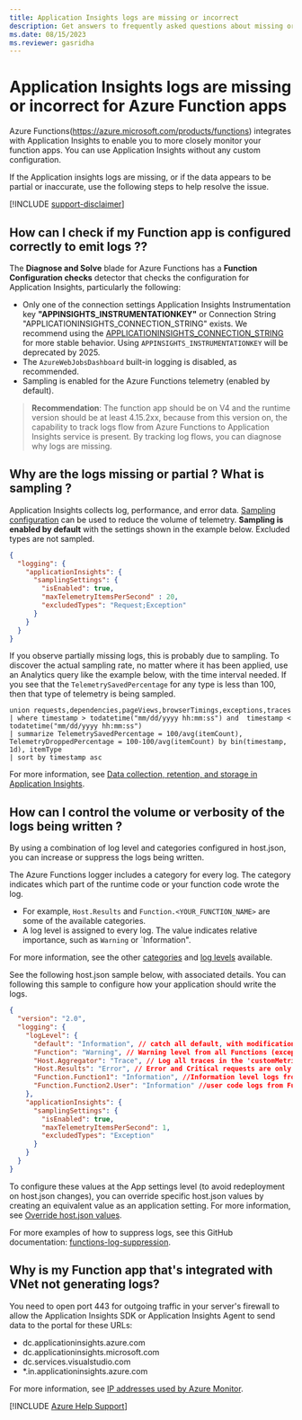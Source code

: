 ```yaml
---
title: Application Insights logs are missing or incorrect
description: Get answers to frequently asked questions about missing or incorrect logs for AI logs in Azure Functions.
ms.date: 08/15/2023
ms.reviewer: gasridha
---
```

# Application Insights logs are missing or incorrect for Azure Function apps

Azure Functions(https://azure.microsoft.com/products/functions) integrates with Application Insights to enable you to more closely monitor your function apps. You can use Application Insights without any custom configuration. 

If the Application insights logs are missing, or if the data appears to be partial or inaccurate, use the following steps to help resolve the issue.

[!INCLUDE [support-disclaimer](../../../includes/support-disclaimer.md)]

## How can I check if my Function app is configured correctly to emit logs ??

The **Diagnose and Solve** blade for Azure Functions has a **Function Configuration checks** detector that checks the configuration for Application Insights, particularly the following:

* Only one of the connection settings Application Insights Instrumentation key **"APPINSIGHTS_INSTRUMENTATIONKEY"** or Connection String "APPLICATIONINSIGHTS_CONNECTION_STRING" exists. We recommend using the [APPLICATIONINSIGHTS_CONNECTION_STRING](/azure/azure-monitor/app/sdk-connection-string?tabs=net#overview) for more stable behavior. Using `APPINSIGHTS_INSTRUMENTATIONKEY` will be deprecated by 2025.
* The `AzureWebJobsDashboard` built-in logging is disabled, as recommended.
* Sampling is enabled for the Azure Functions telemetry (enabled by default).

> **Recommendation**: The function app should be on V4 and the runtime version should be at least 4.15.2xx, because from this version on, the capability to track logs flow from Azure Functions to Application Insights service is present. By tracking log flows, you can diagnose why logs are missing.

## Why are the logs missing or partial ? What is sampling ?

Application Insights collects log, performance, and error data. [Sampling configuration](/azure/azure-functions/configure-monitoring?tabs=v2#configure-sampling) can be used to reduce the volume of telemetry. **Sampling is enabled by default** with the settings shown in the example below. Excluded types are not sampled.

~~~host.json
{
  "logging": {
    "applicationInsights": {
      "samplingSettings": {
        "isEnabled": true,
        "maxTelemetryItemsPerSecond" : 20,
        "excludedTypes": "Request;Exception"
      }
    }
  }
}
~~~

If you observe partially missing logs, this is probably due to sampling. To discover the actual sampling rate, no matter where it has been applied, use an Analytics query like the example below, with the time interval needed. If you see that the `TelemetrySavedPercentage` for any type is less than 100, then that type of telemetry is being sampled. 

~~~Analytics query
union requests,dependencies,pageViews,browserTimings,exceptions,traces
| where timestamp > todatetime("mm/dd/yyyy hh:mm:ss") and  timestamp < todatetime("mm/dd/yyyy hh:mm:ss")
| summarize TelemetrySavedPercentage = 100/avg(itemCount), TelemetryDroppedPercentage = 100-100/avg(itemCount) by bin(timestamp, 1d), itemType
| sort by timestamp asc
~~~

For more information, see [Data collection, retention, and storage in Application Insights](/azure/azure-monitor/app/data-retention-privacy).

## How can I control the volume or verbosity of the logs being written ?

By using a combination of log level and categories configured in host.json, you can increase or suppress the logs being written. 

The Azure Functions logger includes a category for every log. The category indicates which part of the runtime code or your function code wrote the log. 
- For example, `Host.Results` and `Function.<YOUR_FUNCTION_NAME>` are some of the  available categories.
- A log level is assigned to every log. The value indicates relative importance, such as `Warning` or `Information".

For more information, see the other [categories](/azure/azure-functions/configure-monitoring?tabs=v2#configure-categories) and [log levels](/azure/azure-functions/configure-monitoring?tabs=v2#configure-log-levels) available.

See the following host.json sample below, with associated details. You can following this sample to configure how your application should write the logs.

~~~host.json sample
{
  "version": "2.0",  
  "logging": {
    "logLevel": {
      "default": "Information", // catch all default, with modifications below for individual categories.
      "Function": "Warning", // Warning level from all Functions (except the ones configured below).
      "Host.Aggregator": "Trace", // Log all traces in the 'customMetrics' table of (and shown on Metrics/Alerts blade in AI) - use either this or Host.Results
      "Host.Results": "Error", // Error and Critical requests are only logged in the 'requests' table of the AI (and shown on Monitor Functions blade in Function App) - use either this or Host.Aggregator
      "Function.Function1": "Information", //Information level logs from Function 1, logged in 'traces', 'dependencies' and 'customMetrics' tables of AI
      "Function.Function2.User": "Information" //user code logs from Function2, logged in 'traces' table of AI 
    },
    "applicationInsights": {
      "samplingSettings": {
        "isEnabled": true,
        "maxTelemetryItemsPerSecond": 1,
        "excludedTypes": "Exception"
      }
    }
  }
} 
~~~

To configure these values at the App settings level (to avoid redeployment on host.json changes), you can override specific host.json values by creating an equivalent value as an application setting. For more information, see [Override host.json values](/azure/azure-functions/functions-host-json#override-hostjson-values).

For more examples of how to suppress logs, see this GitHub documentation: [functions-log-suppression](https://github.com/anthonychu/functions-log-suppression).

## Why is my Function app that's integrated with VNet not generating logs?

You need to open port 443 for outgoing traffic in your server's firewall to allow the Application Insights SDK or Application Insights Agent to send data to the portal for these URLs:
* dc.applicationinsights.azure.com
* dc.applicationinsights.microsoft.com
* dc.services.visualstudio.com
* *.in.applicationinsights.azure.com

For more information, see [IP addresses used by Azure Monitor](/azure/azure-monitor/app/ip-addresses#outgoing-ports).

[!INCLUDE [Azure Help Support](../../../includes/azure-help-support.md)]
